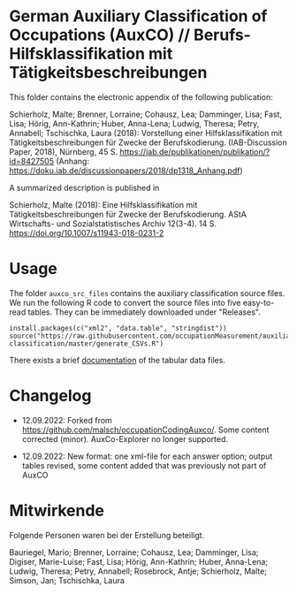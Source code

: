 # German Auxiliary Classification of Occupations (AuxCO) // Berufs-Hilfsklassifikation mit Tätigkeitsbeschreibungen

This folder contains the electronic appendix of the following publication:

Schierholz, Malte; Brenner, Lorraine; Cohausz, Lea; Damminger, Lisa; Fast, Lisa; Hörig, Ann-Kathrin; Huber, Anna-Lena; Ludwig, Theresa; Petry, Annabell; Tschischka, Laura (2018):
 Vorstellung einer Hilfsklassifikation mit Tätigkeitsbeschreibungen für Zwecke der Berufskodierung.
 (IAB-Discussion Paper, 2018), Nürnberg, 45 S. https://iab.de/publikationen/publikation/?id=8427505 (Anhang: https://doku.iab.de/discussionpapers/2018/dp1318_Anhang.pdf)

A summarized description is published in

Schierholz, Malte (2018): Eine Hilfsklassifikation mit Tätigkeitsbeschreibungen für Zwecke der Berufskodierung. AStA Wirtschafts- und Sozialstatistisches Archiv 12(3-4). 14 S. https://doi.org/10.1007/s11943-018-0231-2

# Usage
The folder ```auxco_src_files``` contains the auxiliary classification source files. We run the following R code to convert the source files into five easy-to-read tables. They can be immediately downloaded under "Releases".

```
install.packages(c("xml2", "data.table", "stringdist"))
source("https://raw.githubusercontent.com/occupationMeasurement/auxiliary-classification/master/generate_CSVs.R")
```

There exists a brief [documentation](docs/generated_CSVs.md) of the tabular data files.

# Changelog

* 12.09.2022: Forked from https://github.com/malsch/occupationCodingAuxco/. Some content corrected (minor). AuxCo-Explorer no longer supported.

* 12.09.2022: New format: one xml-file for each answer option; output tables revised, some content added that was previously not part of AuxCO

# Mitwirkende
Folgende Personen waren bei der Erstellung beteiligt.

Bauriegel, Mario; Brenner, Lorraine; Cohausz, Lea; Damminger, Lisa; Digiser, Marie-Luise; Fast, Lisa; Hörig, Ann-Kathrin; Huber, Anna-Lena; Ludwig, Theresa; Petry, Annabell; Rosebrock, Antje; Schierholz, Malte; Simson, Jan; Tschischka, Laura

